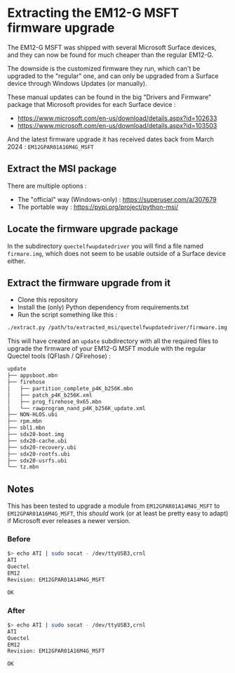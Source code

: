 # Extracting the EM12-G MSFT firmware upgrade

The EM12-G MSFT was shipped with several Microsoft Surface devices, and they can now be found
for much cheaper than the regular EM12-G.

The downside is the customized firmware they run, which can't be upgraded to the "regular" one,
and can only be upgraded from a Surface device through Windows Updates (or manually).

These manual updates can be found in the big "Drivers and Firmware" package that Microsoft provides
for each Surface device :
* https://www.microsoft.com/en-us/download/details.aspx?id=102633
* https://www.microsoft.com/en-us/download/details.aspx?id=103503

And the latest firmware upgrade it has received dates back from March 2024 : `EM12GPAR01A16M4G_MSFT`

## Extract the MSI package

There are multiple options :

* The "official" way (Windows-only) : https://superuser.com/a/307679
* The portable way : https://pypi.org/project/python-msi/

## Locate the firmware upgrade package

In the subdirectory `quectelfwupdatedriver` you will find a file named `firmare.img`, which does not
seem to be usable outside of a Surface device either.

## Extract the firmware upgrade from it

* Clone this repository
* Install the (only) Python dependency from requirements.txt
* Run the script something like this :
```bash
./extract.py /path/to/extracted_msi/quectelfwupdatedriver/firmware.img
```

This will have created an `update` subdirectory with all the required files to upgrade the firmware of
your EM12-G MSFT module with the regular Quectel tools (QFlash / QFirehose) :

```bash
update
├── appsboot.mbn
├── firehose
│   ├── partition_complete_p4K_b256K.mbn
│   ├── patch_p4K_b256K.xml
│   ├── prog_firehose_9x65.mbn
│   └── rawprogram_nand_p4K_b256K_update.xml
├── NON-HLOS.ubi
├── rpm.mbn
├── sbl1.mbn
├── sdx20-boot.img
├── sdx20-cache.ubi
├── sdx20-recovery.ubi
├── sdx20-rootfs.ubi
├── sdx20-usrfs.ubi
└── tz.mbn
```

## Notes

This has been tested to upgrade a module from `EM12GPAR01A14M4G_MSFT` to `EM12GPAR01A16M4G_MSFT`, this
*should* work (or at least be pretty easy to adapt) if Microsoft ever releases a newer version.

### Before

```bash
$> echo ATI | sudo socat - /dev/ttyUSB3,crnl
ATI
Quectel
EM12
Revision: EM12GPAR01A14M4G_MSFT

OK
```

### After

```bash
$> echo ATI | sudo socat - /dev/ttyUSB3,crnl
ATI
Quectel
EM12
Revision: EM12GPAR01A16M4G_MSFT

OK
```
